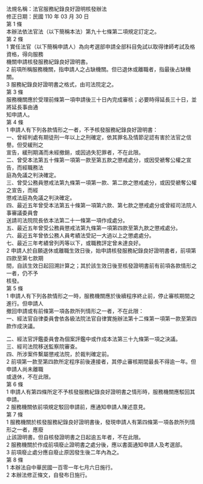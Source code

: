 法規名稱：法官服務紀錄良好證明核發辦法  
修正日期：民國 110 年 03 月 30 日  
第 1 條  
本辦法依法官法（以下簡稱本法）第九十七條第二項規定訂定之。  
第 2 條  
1 實任法官（以下簡稱申請人）為向考選部申請全部科目免試以取得律師考試及格資格，得向服務  
機關申請核發服務紀錄良好證明書。  
2 前項所稱服務機關，指申請人之占缺機關。但已退休或離職者，指最後占缺機關。  
3 服務紀錄良好證明書之格式，由司法院定之。  
第 3 條  
服務機關應於受理前條第一項申請後三十日內完成審核；必要時得延長三十日，並將延長事由通  
知申請人。  
第 4 條  
1 申請人有下列各款情形之一者，不予核發服務紀錄良好證明書：  
一、曾經判處有期徒刑一年以上之刑確定，依其罪名及情節足認有害於法官之信譽。但受緩刑之  
宣告，緩刑期滿而未經撤銷，或因過失犯罪者，不在此限。  
二、曾受本法第五十條第一項第一款至第五款之懲戒處分，或因受褫奪公權之宣告，而經職務法  
庭為免議之判決確定。  
三、曾受公務員懲戒法第九條第一項第一款、第二款之懲戒處分，或因受褫奪公權之宣告，而經  
懲戒法庭為免議之判決確定。  
四、最近五年曾受本法第五十條第一項第六款、第七款之懲戒處分或曾經司法院人事審議委員會  
送請司法院院長依本法第二十一條第一項作成處分。  
五、最近五年曾受公務員懲戒法第九條第一項第四款至第九款之懲戒處分。  
六、最近五年曾依公務人員考績法受記一大過以上之懲處處分。  
七、最近三年考績曾列丙等以下，或職務評定曾未達良好。  
2 申請人於自願退休或離職生效日後，始申請核發服務紀錄良好證明書者，前項第四款至第七款期  
間，自該生效日起回溯計算之；其於該生效日後至核發證明書前有前項各款情形之一者，仍不予  
核發。  
第 5 條  
1 申請人有下列各款情形之一時，服務機關應於後續程序終止前，停止審核期間之進行。但申請人  
撤回申請或有前條第一項各款所列情形之一者，不在此限：  
一、經法官自律委員會依各級法院法官自律實施辦法第十二條第一項第一款至第四款作成決議。  


二、經法官評鑑委員會為個案評鑑中或作成本法第三十九條第一項之決議。  
三、經司法院移送監察院審查。  
四、所涉案件繫屬懲戒法院，於裁判確定前。  
2 前項第一款至第四款所定程序前後連接者，其停止審核期間最長不得逾一年。但申請人尚未離職  
或退休，不在此限。  
第 6 條  
1 申請人有第四條所定不予核發服務紀錄良好證明書之情形時，服務機關應駁回其申請。  
2 服務機關依前項規定駁回申請前，應通知申請人陳述意見。  
第 7 條  
1 服務機關於核發服務紀錄良好證明書後，發現申請人有第四條第一項各款所列情形之一者，應廢  
止該證明書。但自核發證明書之日起逾五年者，不在此限。  
2 服務機關於作成前項廢止證明書之處分後，應以書面通知申請人及考選部。  
3 前項廢止處分應自廢止原因發生後二年內為之。  
第 8 條  
1 本辦法自中華民國一百零一年七月六日施行。  
2 本辦法修正條文，自發布日施行。  


